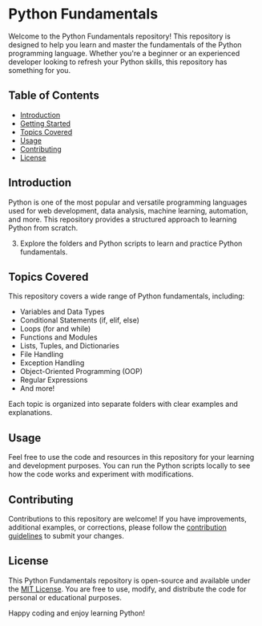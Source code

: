 # Python Fundamentals

Welcome to the Python Fundamentals repository! This repository is designed to help you learn and master the fundamentals of the Python programming language. Whether you're a beginner or an experienced developer looking to refresh your Python skills, this repository has something for you.

## Table of Contents

- [Introduction](#introduction)
- [Getting Started](#getting-started)
- [Topics Covered](#topics-covered)
- [Usage](#usage)
- [Contributing](#contributing)
- [License](#license)

## Introduction

Python is one of the most popular and versatile programming languages used for web development, data analysis, machine learning, automation, and more. This repository provides a structured approach to learning Python from scratch.


3. Explore the folders and Python scripts to learn and practice Python fundamentals.

## Topics Covered

This repository covers a wide range of Python fundamentals, including:

- Variables and Data Types
- Conditional Statements (if, elif, else)
- Loops (for and while)
- Functions and Modules
- Lists, Tuples, and Dictionaries
- File Handling
- Exception Handling
- Object-Oriented Programming (OOP)
- Regular Expressions
- And more!

Each topic is organized into separate folders with clear examples and explanations.

## Usage

Feel free to use the code and resources in this repository for your learning and development purposes. You can run the Python scripts locally to see how the code works and experiment with modifications.

## Contributing

Contributions to this repository are welcome! If you have improvements, additional examples, or corrections, please follow the [contribution guidelines](CONTRIBUTING.md) to submit your changes.

## License

This Python Fundamentals repository is open-source and available under the [MIT License](LICENSE). You are free to use, modify, and distribute the code for personal or educational purposes.

Happy coding and enjoy learning Python!


